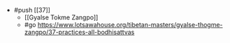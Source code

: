 - #push [[37]]
  - [[Gyalse Tokme Zangpo]]
  - #go https://www.lotsawahouse.org/tibetan-masters/gyalse-thogme-zangpo/37-practices-all-bodhisattvas
